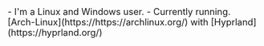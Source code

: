<font size="4">
  - I'm a Linux and Windows user.
  - Currently running. </span> [Arch-Linux](https://https://archlinux.org/) with [Hyprland](https://hyprland.org/)
</font>
</p>
